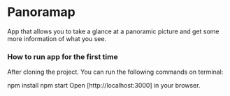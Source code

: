 # Panoramap

App that allows you to take a glance at a panoramic picture and get some more information of what you see.

### How to run app for the first time

After cloning the project. You can run the following commands on terminal:

npm install
npm start
Open [http://localhost:3000] in your browser.
